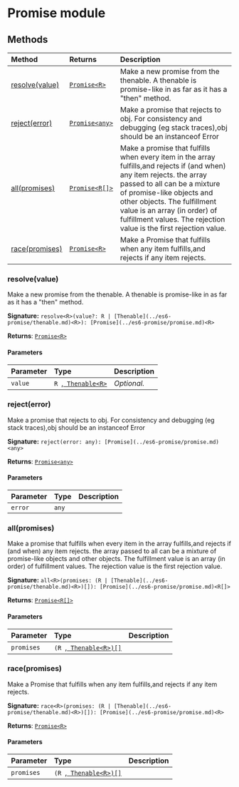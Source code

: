 # Promise module













## Methods

| Method	   |  Returns	| Description|
|:-------------|:-------|:-----------|
|[resolve<R>(value)](resolve<r>(value))      | [`Promise<R>`](../es6-promise/promise.md) | Make a new promise from the thenable.  A thenable is promise-like in as far as it has a "then" method. |
|[reject(error)](reject(error))      | [`Promise<any>`](../es6-promise/promise.md) | Make a promise that rejects to obj. For consistency and debugging (eg stack traces),obj should be an instanceof Error |
|[all<R>(promises)](all<r>(promises))      | [`Promise<R[]>`](../es6-promise/promise.md) | Make a promise that fulfills when every item in the array fulfills,and rejects if (and when) any item rejects.  the array passed to all can be a mixture of promise-like objects and other objects.  The fulfillment value is an array (in order) of fulfillment values. The rejection value is the first rejection value. |
|[race<R>(promises)](race<r>(promises))      | [`Promise<R>`](../es6-promise/promise.md) | Make a Promise that fulfills when any item fulfills,and rejects if any item rejects. |




### resolve<R>(value)

Make a new promise from the thenable. 
A thenable is promise-like in as far as it has a "then" method.

**Signature:** ``resolve<R>(value?: R | [Thenable](../es6-promise/thenable.md)<R>): [Promise](../es6-promise/promise.md)<R>``

**Returns**: [`Promise<R>`](../es6-promise/promise.md)



#### Parameters


| Parameter	   | Type    | Description |
|:-------------|:---------------|:------------|
| `value`    | `R `,[` Thenable<R>`](../es6-promise/thenable.md) | _Optional._ |


### reject(error)

Make a promise that rejects to obj. For consistency and debugging (eg stack traces),obj should be an instanceof Error

**Signature:** ``reject(error: any): [Promise](../es6-promise/promise.md)<any>``

**Returns**: [`Promise<any>`](../es6-promise/promise.md)



#### Parameters


| Parameter	   | Type    | Description |
|:-------------|:---------------|:------------|
| `error`    | `any` |  |


### all<R>(promises)

Make a promise that fulfills when every item in the array fulfills,and rejects if (and when) any item rejects. 
the array passed to all can be a mixture of promise-like objects and other objects. 
The fulfillment value is an array (in order) of fulfillment values. The rejection value is the first rejection value.

**Signature:** ``all<R>(promises: (R | [Thenable](../es6-promise/thenable.md)<R>)[]): [Promise](../es6-promise/promise.md)<R[]>``

**Returns**: [`Promise<R[]>`](../es6-promise/promise.md)



#### Parameters


| Parameter	   | Type    | Description |
|:-------------|:---------------|:------------|
| `promises`    | `(R `,[` Thenable<R>)[]`](../es6-promise/thenable.md) |  |


### race<R>(promises)

Make a Promise that fulfills when any item fulfills,and rejects if any item rejects.

**Signature:** ``race<R>(promises: (R | [Thenable](../es6-promise/thenable.md)<R>)[]): [Promise](../es6-promise/promise.md)<R>``

**Returns**: [`Promise<R>`](../es6-promise/promise.md)



#### Parameters


| Parameter	   | Type    | Description |
|:-------------|:---------------|:------------|
| `promises`    | `(R `,[` Thenable<R>)[]`](../es6-promise/thenable.md) |  |

